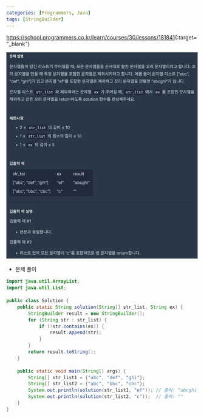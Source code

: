 ```yaml
---
categories: [Programmers, Java]
tags: [StringBuilder] 
---
```


<https://school.programmers.co.kr/learn/courses/30/lessons/181841>{:target="_blank"}

![문제](/assets/img/programmers/java/%EA%BC%AC%EB%A6%AC_%EB%AC%B8%EC%9E%90%EC%97%B4.png)

- 문제 풀이

```java
import java.util.ArrayList;
import java.util.List;

public class Solution {
    public static String solution(String[] str_list, String ex) {
        StringBuilder result = new StringBuilder();
        for (String str : str_list) {
            if (!str.contains(ex)) {
                result.append(str);
            }
        }
        return result.toString();
    }

    public static void main(String[] args) {
        String[] str_list1 = {"abc", "def", "ghi"};
        String[] str_list2 = {"abc", "bbc", "cbc"};
        System.out.println(solution(str_list1, "ef")); // 출력: "abcghi"
        System.out.println(solution(str_list2, "c"));  // 출력: ""
    }
}
```